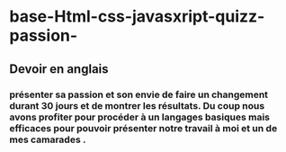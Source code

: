 # base-Html-css-javasxript-quizz-passion-

## Devoir en anglais 
### présenter sa passion et son envie de faire un changement durant 30 jours et de montrer les résultats. Du coup nous avons profiter pour procéder à un langages basiques mais efficaces pour pouvoir présenter notre travail à moi et un de mes camarades .
